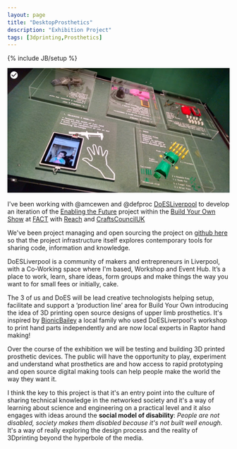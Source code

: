 ```yaml
---
layout: page
title: "DesktopProsthetics"
description: "Exhibition Project"
tags: [3dprinting,Prosthetics]
---
```

{% include JB/setup %}

![image](/tumblr_files/DesktopProsthetics.png)

I've been working with @amcewen and @defproc [DoESLiverpool](http://doesliverpool.com "DoESLiverpool's Homepage") to develop an iteration of the [Enabling the Future](http://enablingthefuture.org/upper-limb-prosthetics/the-raptor-hand/ "Enabling The Future Website") project within the [Build Your Own Show](http://www.fact.co.uk/projects/build-your-own-tools-for-sharing.aspx) at [FACT](http://www.fact.co.uk) with [Reach](http://www.reach.org.uk/) and [CraftsCouncilUK](https://twitter.com/craftscounciluk) 

We've been project managing and open sourcing the project on [github here](https:github.com/cheapjack/buildyourown) so that the project infrastructure itself explores contemporary tools for sharing code, information and knowledge.

DoESLiverpool is a community of makers and entrepreneurs in Liverpool, with a Co-Working space where I'm based, Workshop and Event Hub. It’s a place to work, learn, share ideas, form groups and make things the way you want to for small fees or initially, cake.

The 3 of us and DoES will be lead creative technologists helping setup, facilitate and support a ‘production line’ area for Build Your Own introducing the idea of 3D printing open source designs of upper limb prosthetics. It's inspired by [BionicBailey](http://bionicbaylee.com/) a local family who used DoESLiverpool's workshop to print hand parts independently and are now local experts in Raptor hand making!

Over the course of the exhibition we will be testing and building 3D printed prosthetic devices. The public will have the opportunity to play, experiment and understand what prosthetics are and how access to rapid prototyping and open source digital making tools can help people make the world the way they want it.

I think the key to this project is that it's an entry point into the culture of sharing technical knowledge in the networked society and it's a way of learning about science and engineering on a practical level and it also engages with ideas around the **social model of disability**: *People are not disabled, society makes them disabled because it's not built well enough.* It's a way of really exploring the design process and the reality of 3Dprinting beyond the hyperbole of the media.

